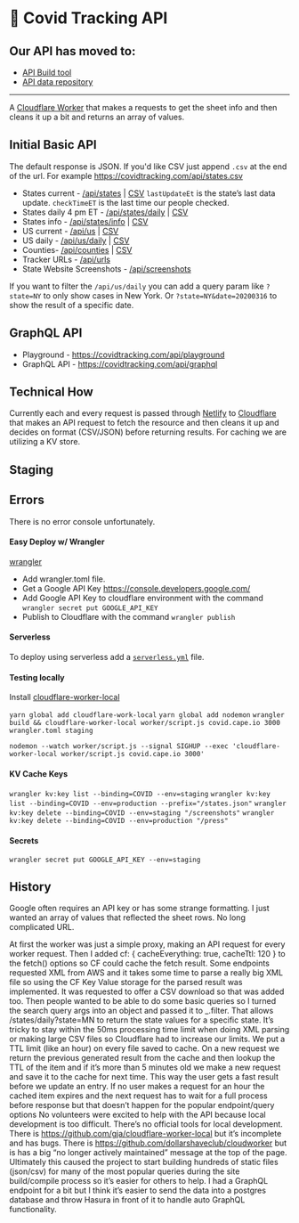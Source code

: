 # 👷 Covid Tracking API

## Our API has moved to:

- [API Build tool](https://github.com/COVID19Tracking/covid-public-api-build)
- [API data repository](https://github.com/COVID19Tracking/covid-public-api)

---

A [Cloudflare Worker](https://developers.cloudflare.com/workers/) that makes a requests to get the sheet info and then cleans it up a bit and returns an array of values.

## Initial Basic API

The default response is JSON. If you'd like CSV just append `.csv` at the end of the url. For example https://covidtracking.com/api/states.csv

* States current - [/api/states](https://covidtracking.com/api/states) | [CSV](https://covidtracking.com/api/states.csv) `lastUpdateEt` is the state’s last data update. `checkTimeET` is the last time our people checked.
* States daily 4 pm ET - [/api/states/daily](https://covidtracking.com/api/states/daily) | [CSV](https://covidtracking.com/api/states/daily.csv)
* States info - [/api/states/info](https://covidtracking.com/api/states/info) | [CSV](https://covidtracking.com/api/states/info.csv)
* US current - [/api/us](https://covidtracking.com/api/us) | [CSV](https://covidtracking.com/api/us.csv)
* US daily - [/api/us/daily](https://covidtracking.com/api/us/daily) | [CSV](https://covidtracking.com/api/us/daily.csv)
* Counties- [/api/counties](https://covidtracking.com/api/counties) | [CSV](https://covidtracking.com/api/counties.csv)
* Tracker URLs - [/api/urls](https://covidtracking.com/api/urls)
* State Website Screenshots - [/api/screenshots](https://covidtracking.com/api/screenshots)

If you want to filter the `/api/us/daily` you can add a query param like `?state=NY` to only show cases in New York. Or `?state=NY&date=20200316` to show the result of a specific date.

## GraphQL API

* Playground - https://covidtracking.com/api/playground
* GraphQL API - https://covidtracking.com/api/graphql

## Technical How

Currently each and every request is passed through [Netlify](https://docs.netlify.com/routing/redirects/rewrites-proxies/) to [Cloudflare](https://workers.cloudflare.com/) that makes an API request to fetch the resource and then cleans it up and decides on format (CSV/JSON) before returning results. For caching we are utilizing a KV store.

## Staging


## Errors

There is no error console unfortunately.

#### Easy Deploy w/ Wrangler

[wrangler](https://github.com/cloudflare/wrangler)

* Add wrangler.toml file.
* Get a Google API Key https://console.developers.google.com/
* Add Google API Key to cloudflare environment with the command `wrangler secret put GOOGLE_API_KEY`
* Publish to Cloudflare with the command `wrangler publish`

#### Serverless

To deploy using serverless add a [`serverless.yml`](https://serverless.com/framework/docs/providers/cloudflare/) file.

#### Testing locally

Install [cloudflare-worker-local](https://github.com/gja/cloudflare-worker-local)

`yarn global add cloudflare-work-local`
`yarn global add nodemon`
`wrangler build && cloudflare-worker-local worker/script.js covid.cape.io 3000 wrangler.toml staging`

`nodemon --watch worker/script.js --signal SIGHUP --exec 'cloudflare-worker-local worker/script.js covid.cape.io 3000'`

#### KV Cache Keys

`wrangler kv:key list --binding=COVID --env=staging`
`wrangler kv:key list --binding=COVID --env=production --prefix="/states.json"`
`wrangler kv:key delete --binding=COVID --env=staging "/screenshots"`
`wrangler kv:key delete --binding=COVID --env=production "/press"`

#### Secrets

`wrangler secret put GOOGLE_API_KEY --env=staging`

## History

Google often requires an API key or has some strange formatting. I just wanted an array of values that reflected the sheet rows. No long complicated URL.

At first the worker was just a simple proxy, making an API request for every worker request.
Then I added cf: { cacheEverything: true, cacheTtl: 120 } to the fetch() options so CF could cache the fetch result.
Some endpoints requested XML from AWS and it takes some time to parse a really big XML file so using the CF Key Value storage for the parsed result was implemented.
It was requested to offer a CSV download so that was added too.
Then people wanted to be able to do some basic queries so I turned the search query args into an object and passed it to _.filter. That allows /states/daily?state=MN to return the state values for a specific state.
It’s tricky to stay within the 50ms processing time limit when doing XML parsing or making large CSV files so Cloudflare had to increase our limits.
We put a TTL limit (like an hour) on every file saved to cache. On a new request we return the previous generated result from the cache and then lookup the TTL of the item and if it’s more than 5 minutes old we make a new request and save it to the cache for next time. This way the user gets a fast result before we update an entry. If no user makes a request for an hour the cached item expires and the next request has to wait for a full process before response but that doesn’t happen for the popular endpoint/query options
No volunteers were excited to help with the API because local development is too difficult.
There’s no official tools for local development. There is https://github.com/gja/cloudflare-worker-local but it’s incomplete and has bugs. There is https://github.com/dollarshaveclub/cloudworker but is has a big “no longer actively maintained” message at the top of the page.
Ultimately this caused the project to start building hundreds of static files (json/csv) for many of the most popular queries during the site build/compile process so it’s easier for others to help.
I had a GraphQL endpoint for a bit but I think it’s easier to send the data into a postgres database and throw Hasura in front of it to handle auto GraphQL functionality.
